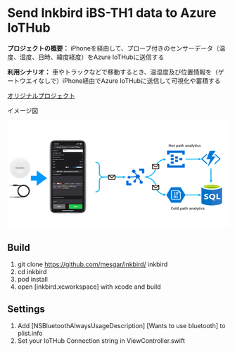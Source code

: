 # Send Inkbird iBS-TH1 data to Azure IoTHub
**プロジェクトの概要：** iPhoneを経由して、プローブ付きのセンサーデータ（温度、湿度、日時、緯度経度）をAzure IoTHubに送信する

**利用シナリオ：** 車やトラックなどで移動するとき、温湿度及び位置情報を（ゲートウエイなしで）iPhone経由でAzure IoTHubに送信して可視化や蓄積する


[オリジナルプロジェクト](https://github.com/Azure-Samples/azure-iot-samples-ios/tree/master/)

イメージ図

![イメージ図](https://github.com/mesgar/inkbird/blob/main/image.png?raw=true)

## Build
1. git clone https://github.com/mesgar/inkbird/ inkbird</br>
2. cd inkbird</br>
3. pod install</br>
4. open [inkbird.xcworkspace] with xcode and build</br>

## Settings
1. Add [NSBluetoothAlwaysUsageDescription] [Wants to use bluetooth] to plist.info
2. Set your IoTHub Connection string in ViewController.swift
